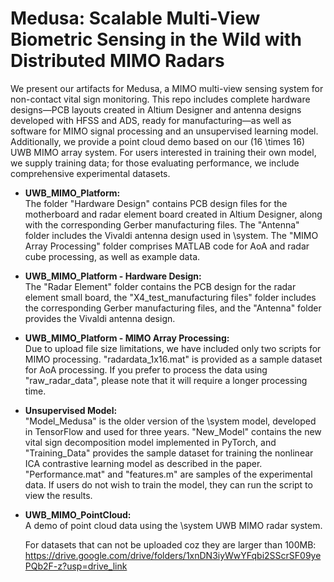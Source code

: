# Medusa: Scalable Multi-View Biometric Sensing in the Wild with Distributed MIMO Radars

We present our artifacts for Medusa, a MIMO multi-view sensing system for non-contact vital sign monitoring. 
This repo includes complete hardware designs—PCB layouts created in Altium Designer and antenna designs developed with HFSS and ADS, ready for manufacturing—as well as software for MIMO signal processing and an unsupervised learning model. Additionally, we provide a point cloud demo based on our \(16 \times 16\) UWB MIMO array system. For users interested in training their own model, we supply training data; for those evaluating performance, we include comprehensive experimental datasets.


- **UWB_MIMO_Platform:**  
  The folder "Hardware Design" contains PCB design files for the motherboard and radar element board created in Altium Designer, along with the corresponding Gerber manufacturing files. The "Antenna" folder includes the Vivaldi antenna design used in \system. The "MIMO Array Processing" folder comprises MATLAB code for AoA and radar cube processing, as well as example data.

- **UWB_MIMO_Platform - Hardware Design:**  
  The "Radar Element" folder contains the PCB design for the radar element small board, the "X4_test_manufacturing files" folder includes the corresponding Gerber manufacturing files, and the "Antenna" folder provides the Vivaldi antenna design.

- **UWB_MIMO_Platform - MIMO Array Processing:**  
  Due to upload file size limitations, we have included only two scripts for MIMO processing. "radardata_1x16.mat" is provided as a sample dataset for AoA processing. If you prefer to process the data using "raw_radar_data", please note that it will require a longer processing time.

- **Unsupervised Model:**  
  "Model_Medusa" is the older version of the \system model, developed in TensorFlow and used for three years. "New_Model" contains the new vital sign decomposition model implemented in PyTorch, and "Training_Data" provides the sample dataset for training the nonlinear ICA contrastive learning model as described in the paper. "Performance.mat" and "features.m" are samples of the experimental data. If users do not wish to train the model, they can run the script to view the results.

- **UWB_MIMO_PointCloud:**  
  A demo of point cloud data using the \system UWB MIMO radar system.


  For datasets that can not be uploaded coz they are larger than 100MB: https://drive.google.com/drive/folders/1xnDN3iyWwYFqbi2SScrSF09yePQb2F-z?usp=drive_link
  

